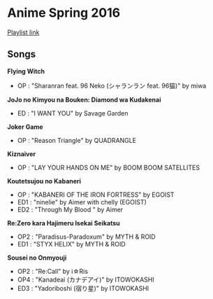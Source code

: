 # Anime Spring 2016

[Playlist link](https://open.spotify.com/user/fz230568w0ccmom2dg3zvxq1h/playlist/0f3DlkFQ3xYT6gf1sQnMH0?si=sqly1d9xQL22BtSW0QNQfA)

## Songs

**Flying Witch**
* OP : "Sharanran feat. 96 Neko (シャランラン feat. 96猫)" by miwa

**JoJo no Kimyou na Bouken: Diamond wa Kudakenai**
* ED : "I WANT YOU" by Savage Garden

**Joker Game**
* OP : "Reason Triangle" by QUADRANGLE

**Kiznaiver**
* OP : "LAY YOUR HANDS ON ME" by BOOM BOOM SATELLITES

**Koutetsujou no Kabaneri**
* OP : "KABANERI OF THE IRON FORTRESS" by EGOIST 
* ED1 : "ninelie" by Aimer with chelly (EGOIST)
* ED2 : "Through My Blood <AM>" by Aimer

**Re:Zero kara Hajimeru Isekai Seikatsu**
* OP2 : "Paradisus-Paradoxum" by MYTH & ROID
* ED1 : "STYX HELIX" by MYTH & ROID

**Sousei no Onmyouji**
* OP2 : "Re:Call" by i☆Ris
* OP4 : "Kanadeai (カナデアイ)" by ITOWOKASHI
* ED3 : "Yadoriboshi (宿り星)" by ITOWOKASHI



